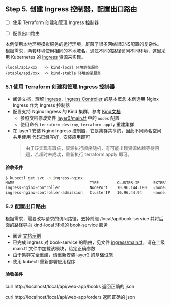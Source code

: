 Step 5. 创建 Ingress 控制器，配置出口路由
--

- [ ] 使用 Terraform 创建和管理 Ingress 控制器
- [ ] 配置出口路由


本例使用本地环境模拟服务的运行环境，屏蔽了很多网络很DNS配置的复杂性。
根据需求，两套环境使用相同的本地域名，通过不同的路径访问不同环境，这里采用 Kubernetes 的 [Ingress](https://kubernetes.io/zh-cn/docs/concepts/services-networking/ingress/) 资源来实现。

  ```
  /local/api/xxx   -> kind-local 环境的某服务
  /stable/api/xxx  -> kind-stable 环境的某服务
  ```

### 5.1 使用 Terraform 创建和管理 Ingress 控制器

- 阅读文档，理解 [Ingress](https://kubernetes.io/zh-cn/docs/concepts/services-networking/ingress/)，[Ingress Controller](https://kubernetes.io/zh-cn/docs/concepts/services-networking/ingress-controllers/) 的基本概念
  本例选用 Nginx Ingress 作为 Ingress 控制器
- 配置支持 Nginx Ingress 的 Kind 集群，参考 [Kind文档](https://kind.sigs.k8s.io/docs/user/ingress/)
  - 参照文档修改文件 [layer0/main.tf](../terraform/kind/layer0/main.tf) 中的 `nodes` 配置
  - 使用命令 `terraform destroy`, `terraform apply` 重建集群
- 在 layer1 安装 Nginx Ingress 控制器，它是集群共享的，因此不同命名空间共用使用
  代码已经写好，安装应用即可
  > 由于该实现有瑕疵，资源执行顺序随机，有可能出现资源依赖等待问题，若超时未成功，重新执行 terraform apply 即可。

#### 验收条件

```bash
$ kubectl get svc -n ingress-nginx
NAME                                 TYPE        CLUSTER-IP      EXTERNAL-IP   PORT(S)                      AGE
ingress-nginx-controller             NodePort    10.96.144.180   <none>        80:32619/TCP,443:30275/TCP   16m
ingress-nginx-controller-admission   ClusterIP   10.96.44.94     <none>        443/TCP                      16m

```

### 5.2 配置出口路由

根据需求，需要改写请求的访问路径，去掉前缀 /local/api/book-service 并将后面的路径导向 kind-local 环境的 book-service 服务

- 阅读 [文档示例](https://kubernetes.github.io/ingress-nginx/examples/rewrite/)
- 已完成 ingress 对 book-service 的路由，见文件 [ingress/main.tf](../terraform/kind/layer2/local/ingress)，请在上级 main.tf 文件中加载该模块，给定正确参数
- 由于集群完全重建，请重新安装 layer2 的基础设施
- 使用 kubectl 重新部署应用程序

#### 验收条件

curl http://localhost/local/api/web-app/books 返回正确的 json

curl http://localhost/local/api/web-app/orders 返回正确的 json
